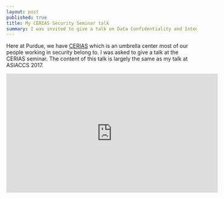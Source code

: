 ```yaml
---
layout: post
published: true
title: My CERIAS Security Seminar talk
summary: I was invited to give a talk on Data Confidentiality and Integry at the CERIAS Security Seminar.
---
```


Here at Purdue, we have [CERIAS](https://www.cerias.purdue.edu/) which is an
umbrella center most of our people working in security belong to.   I was
asked to give a talk at the CERIAS seminar.  The content of this talk is largely
the same as my talk at ASIACCS 2017.

<iframe width="560" height="315" src="https://www.youtube.com/embed/O5GvvEcy5Ho" frameborder="0" allowfullscreen></iframe>
